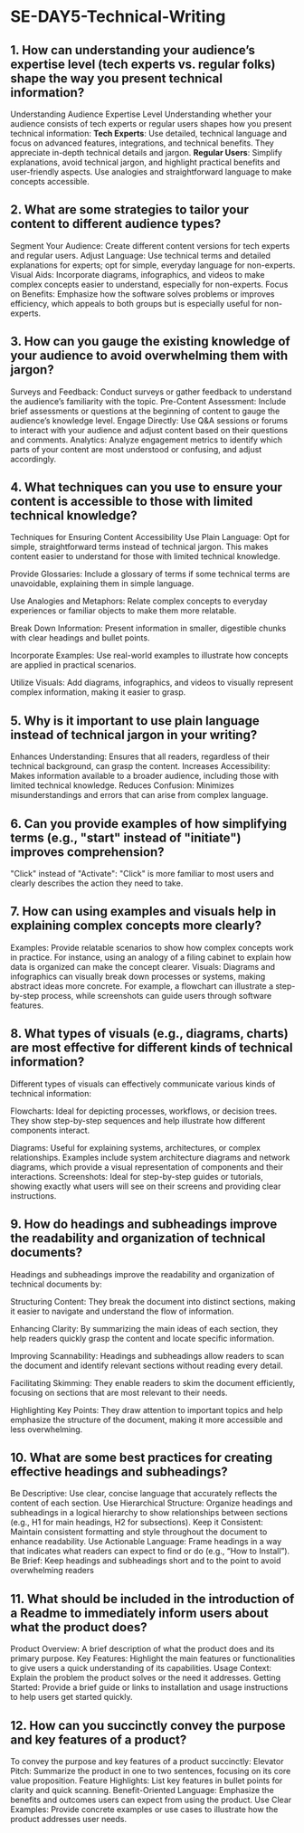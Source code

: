 # SE-DAY5-Technical-Writing
## 1. How can understanding your audience’s expertise level (tech experts vs. regular folks) shape the way you present technical information?
Understanding Audience Expertise Level
Understanding whether your audience consists of tech experts or regular users shapes how you present technical information:
**Tech Experts**: Use detailed, technical language and focus on advanced features, integrations, and technical benefits. They appreciate in-depth technical details and jargon.
**Regular Users**: Simplify explanations, avoid technical jargon, and highlight practical benefits and user-friendly aspects. Use analogies and straightforward language to make concepts accessible.
## 2. What are some strategies to tailor your content to different audience types?
Segment Your Audience: Create different content versions for tech experts and regular users.
Adjust Language: Use technical terms and detailed explanations for experts; opt for simple, everyday language for non-experts.
Visual Aids: Incorporate diagrams, infographics, and videos to make complex concepts easier to understand, especially for non-experts.
Focus on Benefits: Emphasize how the software solves problems or improves efficiency, which appeals to both groups but is especially useful for non-experts.
## 3. How can you gauge the existing knowledge of your audience to avoid overwhelming them with jargon?
Surveys and Feedback: Conduct surveys or gather feedback to understand the audience’s familiarity with the topic.
Pre-Content Assessment: Include brief assessments or questions at the beginning of content to gauge the audience’s knowledge level.
Engage Directly: Use Q&A sessions or forums to interact with your audience and adjust content based on their questions and comments.
Analytics: Analyze engagement metrics to identify which parts of your content are most understood or confusing, and adjust accordingly.
## 4. What techniques can you use to ensure your content is accessible to those with limited technical knowledge?
Techniques for Ensuring Content Accessibility
Use Plain Language: Opt for simple, straightforward terms instead of technical jargon. This makes content easier to understand for those with limited technical knowledge.

Provide Glossaries: Include a glossary of terms if some technical terms are unavoidable, explaining them in simple language.

Use Analogies and Metaphors: Relate complex concepts to everyday experiences or familiar objects to make them more relatable.

Break Down Information: Present information in smaller, digestible chunks with clear headings and bullet points.

Incorporate Examples: Use real-world examples to illustrate how concepts are applied in practical scenarios.

Utilize Visuals: Add diagrams, infographics, and videos to visually represent complex information, making it easier to grasp.
## 5. Why is it important to use plain language instead of technical jargon in your writing?
Enhances Understanding: Ensures that all readers, regardless of their technical background, can grasp the content.
Increases Accessibility: Makes information available to a broader audience, including those with limited technical knowledge.
Reduces Confusion: Minimizes misunderstandings and errors that can arise from complex language.
## 6. Can you provide examples of how simplifying terms (e.g., "start" instead of "initiate") improves comprehension?
"Click" instead of "Activate": "Click" is more familiar to most users and clearly describes the action they need to take.
## 7. How can using examples and visuals help in explaining complex concepts more clearly?
Examples: Provide relatable scenarios to show how complex concepts work in practice. For instance, using an analogy of a filing cabinet to explain how data is organized can make the concept clearer.
Visuals: Diagrams and infographics can visually break down processes or systems, making abstract ideas more concrete. For example, a flowchart can illustrate a step-by-step process, while screenshots can guide users through software features.
## 8. What types of visuals (e.g., diagrams, charts) are most effective for different kinds of technical information?
Different types of visuals can effectively communicate various kinds of technical information:

Flowcharts: Ideal for depicting processes, workflows, or decision trees. They show step-by-step sequences and help illustrate how different components interact.

Diagrams: Useful for explaining systems, architectures, or complex relationships. Examples include system architecture diagrams and network diagrams, which provide a visual representation of components and their interactions.
Screenshots: Ideal for step-by-step guides or tutorials, showing exactly what users will see on their screens and providing clear instructions.
## 9. How do headings and subheadings improve the readability and organization of technical documents?
Headings and subheadings improve the readability and organization of technical documents by:

Structuring Content: They break the document into distinct sections, making it easier to navigate and understand the flow of information.

Enhancing Clarity: By summarizing the main ideas of each section, they help readers quickly grasp the content and locate specific information.

Improving Scannability: Headings and subheadings allow readers to scan the document and identify relevant sections without reading every detail.

Facilitating Skimming: They enable readers to skim the document efficiently, focusing on sections that are most relevant to their needs.

Highlighting Key Points: They draw attention to important topics and help emphasize the structure of the document, making it more accessible and less overwhelming.
## 10. What are some best practices for creating effective headings and subheadings?
Be Descriptive: Use clear, concise language that accurately reflects the content of each section.
Use Hierarchical Structure: Organize headings and subheadings in a logical hierarchy to show relationships between sections (e.g., H1 for main headings, H2 for subsections).
Keep it Consistent: Maintain consistent formatting and style throughout the document to enhance readability.
Use Actionable Language: Frame headings in a way that indicates what readers can expect to find or do (e.g., “How to Install”).
Be Brief: Keep headings and subheadings short and to the point to avoid overwhelming readers
## 11. What should be included in the introduction of a Readme to immediately inform users about what the product does?
Product Overview: A brief description of what the product does and its primary purpose.
Key Features: Highlight the main features or functionalities to give users a quick understanding of its capabilities.
Usage Context: Explain the problem the product solves or the need it addresses.
Getting Started: Provide a brief guide or links to installation and usage instructions to help users get started quickly.
## 12. How can you succinctly convey the purpose and key features of a product?
To convey the purpose and key features of a product succinctly:
Elevator Pitch: Summarize the product in one to two sentences, focusing on its core value proposition.
Feature Highlights: List key features in bullet points for clarity and quick scanning.
Benefit-Oriented Language: Emphasize the benefits and outcomes users can expect from using the product.
Use Clear Examples: Provide concrete examples or use cases to illustrate how the product addresses user needs.
